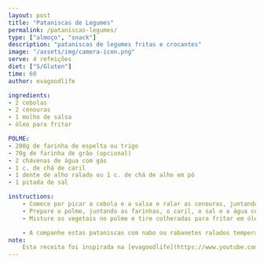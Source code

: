 ```yaml
---
layout: post
title: "Pataniscas de Legumes"
permalink: /pataniscas-legumes/
type: ["almoço", "snack"]
description: "pataniscas de legumes fritas e crocantes"
image: "/assets/img/camera-icon.png"
serve: 4 refeições
diet: ["S/Gluten"]
time: 60
author: evagoodlife

ingredients:
- 2 cebolas
- 2 cenouras
- 1 molho de salsa
- óleo para fritar

POLME:
- 200g de farinha de espelta ou trigo
- 70g de farinha de grão (opcional)
- 2 chávenas de água com gás
- 1 c. de chá de caril
- 1 dente de alho ralado ou 1 c. de chá de alho em pó
- 1 pitada de sal

instructions:
    - Comece por picar a cebola e a salsa e ralar as cenouras, juntando tudo numa taça.
    - Prepare o polme, juntando as farinhas, o caril, o sal e a água com gás até obter uma consistência nem demasiado líquida nem demasiado grossa.
    - Misture os vegetais no polme e tire colheradas para fritar em óleo bem quente.

    - A companhe estas pataniscas com nabo ou rabanetes ralados temperados com umas gotas de limão, para ajudar a digerir melhor a gordura dos fritos. Nestas pataniscas, pode usar os vegetais que gostar mais e até juntar um pouco de tofu ralado ou grão cozido desfeito, para enriquecer ainda mais.
note:
    Esta receita foi inspirada na [evagoodlife](https://www.youtube.com/watch?v=h9YYuktF6D4&ab_channel=evagoodlife)
---
```


